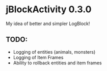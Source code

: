 jBlockActivity 0.3.0
==============

My idea of better and simpler LogBlock!

## TODO: 
* Logging of entities (animals, monsters)
* Logging of Item Frames
* Ability to rollback entities and item frames